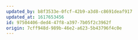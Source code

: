 ```yaml
---
updated_by: b8f3533e-0fcf-42b9-a3d8-c8691deaf917
updated_at: 1617653456
id: 97504406-ded4-47f8-a397-7b05f2c3962f
origin: 7cff948d-989b-46e2-a623-5b43796f4c0e
---
```

